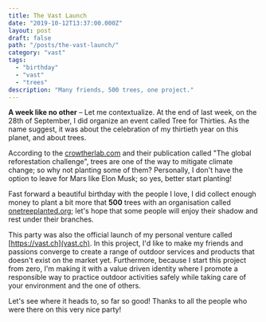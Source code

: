 ```yaml
---
title: The Vast Launch
date: "2019-10-12T13:37:00.000Z"
layout: post
draft: false
path: "/posts/the-vast-launch/"
category: "vast"
tags:   
  - "birthday"
  - "vast"
  - "trees"
description: "Many friends, 500 trees, one project."
---
```


**A week like no other** – Let me contextualize. At the end of last week, on the 28th of September, 
I did organize an event called Tree for Thirties. As the name suggest, it was about the celebration 
of my thirtieth year on this planet, and about trees.

According to the [crowtherlab.com](https://www.crowtherlab.com/) and their publication called "The 
global reforestation challenge", trees are one of the way to mitigate climate change; so why not 
planting some of them? Personally, I don't have the option to leave for Mars like Elon Musk; so yes, 
better start planting!

Fast forward a beautiful birthday with the people I love, I did collect enough money to plant a bit
more that **500** trees with an organisation called [onetreeplanted.org](https://www.onetreeplanted.org); 
let's hope that some people will enjoy their shadow and rest under their branches.

This party was also the official launch of my personal venture called [https://vast.ch](vast.ch). In this 
project, I'd like to make my friends and passions converge to create a range of outdoor services and products
that doesn't exist on the market yet. Furthermore, because I start this project from zero, I'm making it with 
a value driven identity where I promote a responsible way to practice outdoor activities safely while taking 
care of your environment and the one of others.
 
Let's see where it heads to, so far so good! Thanks to all the people who were there on this very nice party!
